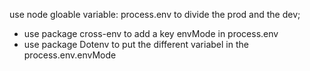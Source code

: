use node gloable variable: process.env to divide the prod and the dev;
- use package cross-env to add a key envMode in process.env
- use package Dotenv to put the different variabel in the process.env.envMode